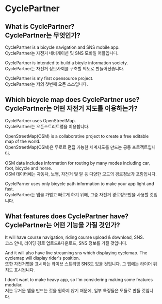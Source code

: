 # CyclePartner

## What is CyclePartner? <br> CyclePartner는 무엇인가?
CyclePartner is a bicycle navigation and SNS mobile app. <br>
CyclePartner는 자전거 네비게이션 및 SNS 모바일 어플입니다. <br>

CyclePartner is intended to build a bicyle information society. <br>
CyclePartner는 자전거 정보사회를 구축할 의도로 만들어졌습니다. <br>

CyclePartner is my first opensource project. <br>
CyclePartner는 저의 첫번째 오픈 소스입니다. <br>

## Which bicycle map does CyclePartner use? <br> CyclePartner는 어떤 자전거 지도를 이용하는가?
CyclePartner uses OpenStreetMap. <br>
CyclePartner는 오픈스트리트맵을 이용합니다. <br>

OpenStreetMap(OSM) is a collaborative project to create a free editable map of the world. <br>
OpenStreetMap(OSM)은 무로료 편집 가능한 세계지도를 만드는 공동 프로젝트입니다. <br>

OSM data includes information for routing by many modes including car, foot, bicycle and horse. <br>
OSM 데이터에는 자동차, 보행, 자전거 및 말 등 다양한 모드의 경로정보가 포함됩니다. <br>

CycleParner uses only bicycle path information to make your app light and fast. <br>
CyclePartner는 앱을 가볍고 빠르게 하기 위해, 그중 자전거 경로정보만을 사용할 것입니다. <br>

## What features does CyclePartner have? <br> CyclePartner는 어떤 기능을 가질 것인가?
It will have course navigation, riding course upload & download, SNS. <br>
코스 안내, 라이딩 경로 업로드&다운로드, SNS 정보를 가질 것입니다. <br>

And it will also have live streaming sns which displaying cyclemap. The cyclemap will display rider's position. <br>
또한 자전거맵을 표시하는 라이브 스트리밍 SNS도 있을 것입니다. 그 맵에는 라이더 위치도 표시됩니다. <br>

I don't want to make heavy app, so I'm considering making some features modular. <br>
저는 무거운 앱을 만드는 것을 원하지 않기 때문에, 일부 특징들은 모듈로 만들 것입니다. <br>
